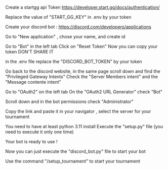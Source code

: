 Create a startgg api Token
https://developer.start.gg/docs/authentication/

Replace the value of "START_GG_KEY" in .env by your token

Create your discord bot :
https://discord.com/developers/applications

Go to "New application" , chose your name, and create id

Go to "Bot" in the left tab
Click on "Reset Token" 
Now you can copy your token DON'T SHARE IT

in the .env file replace the "DISCORD_BOT_TOKEN" by your token

Go back to the discord website, in the same page scroll down and find the "Privileged Gateway Intents"
Check the "Server Members intent" and the "Message contente intent"

Go to "OAuth2" on the left tab 
On the "OAuth2 URL Generator" check "Bot"

Scroll down and in the bot permissions check "Administrator" 

Copy the link and paste it in your navigator , select the server for your tournament



You need to have at least python 3.11 install
Execute the "setup.py" file (you need to execute it only one time)

Your bot is ready to use ! 

Now you can just execute the "discord_bot.py" file to start your bot 

Use the command "/setup_tournament" to start your tournament